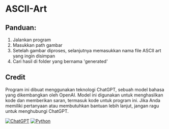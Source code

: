 # ASCII-Art
## Panduan:
1. Jalankan program
2. Masukkan path gambar
3. Setelah gambar diproses, selanjutnya memasukkan nama file ASCII art yang ingin disimpan
4. Cari hasil di folder yang bernama 'generated'

## Credit
Program ini dibuat menggunakan teknologi ChatGPT, sebuah model bahasa yang dikembangkan oleh OpenAI. Model ini digunakan untuk menghasilkan kode dan memberikan saran, termasuk kode untuk program ini. Jika Anda memiliki pertanyaan atau membutuhkan bantuan lebih lanjut, jangan ragu untuk menghubungi ChatGPT.

[![ChatGPT](https://img.shields.io/badge/Powered%20by-ChatGPT-9cf)](https://chat.openai.com/) [![Python](https://img.shields.io/badge/Made%20with-Python-9cf)](https://www.python.org/)
